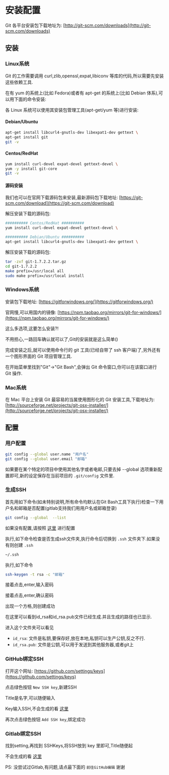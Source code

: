 # 安装配置

Git 各平台安装包下载地址为: [http://git-scm.com/downloads](http://git-scm.com/downloads)

## 安装

### Linux系统

Git 的工作需要调用 curl,zlib,openssl,expat,libiconv 等库的代码,所以需要先安装这些依赖工具.

在有 yum 的系统上(比如 Fedora)或者有 apt-get 的系统上(比如 Debian 体系),可以用下面的命令安装:

各 Linux 系统可以使用其安装包管理工具(apt-get/yum 等)进行安装:

#### Debian/Ubuntu

```sh
apt-get install libcurl4-gnutls-dev libexpat1-dev gettext \
apt-get install git
git -v
```

#### Centos/RedHat

```sh
yum install curl-devel expat-devel gettext-devel \
yum -y install git-core
git -v
```

#### 源码安装

我们也可以在官网下载源码包来安装,最新源码包下载地址: [https://git-scm.com/download](https://git-scm.com/download)

解压安装下载的源码包:

```sh
########## Centos/RedHat ##########
yum install curl-devel expat-devel gettext-devel \

########## Debian/Ubuntu ##########
apt-get install libcurl4-gnutls-dev libexpat1-dev gettext \
```

解压安装下载的源码包:

```sh
tar -zxf git-1.7.2.2.tar.gz
cd git-1.7.2.2
make prefix=/usr/local all
sudo make prefix=/usr/local install
```

### Windows系统

安装包下载地址: [https://gitforwindows.org/](https://gitforwindows.org/)

官网慢,可以用国内的镜像: [https://npm.taobao.org/mirrors/git-for-windows/](https://npm.taobao.org/mirrors/git-for-windows/)

这么多选项,这要怎么安装?!

不用担心,一路回车确认就可以了,Git的安装就是这么简单()

完成安装之后,就可以使用命令行的 git 工具(已经自带了 ssh 客户端)了,另外还有一个图形界面的 Git 项目管理工具.

在开始菜单里找到"Git"->"Git Bash",会弹出 Git 命令窗口,你可以在该窗口进行 Git 操作.

### Mac系统

在 Mac 平台上安装 Git 最容易的当属使用图形化的 Git 安装工具,下载地址为: [http://sourceforge.net/projects/git-osx-installer/](http://sourceforge.net/projects/git-osx-installer/)

## 配置

### 用户配置

```sh
git config --global user.name "用户名"
git config --global user.email "邮箱"
```

如果要在某个特定的项目中使用其他名字或者电邮,只要去掉 --global 选项重新配置即可,新的设定保存在当前项目的 `.git/config` 文件里.

### 生成SSH

首先用如下命令(如未特别说明,所有命令均默认在Git Bash工具下执行)检查一下用户名和邮箱是否配置(gitlab支持我们用用户名或邮箱登录)

```sh
git config --global  --list
```

如果没有配置,请按照 [这里](#用户配置) 进行配置

执行,如下命令检查是否生成ssh文件夹,执行命令后切换到 `.ssh` 文件夹下.如果没有则创建 `.ssh`

```sh
~/.ssh
```

执行,如下命令

```sh
ssh-keygen -t rsa -c "邮箱"
```

接着点击,enter,输入密码

接着点击,enter,确认密码

出现一个方格,则创建成功

在这里可以看到id_rsa和id_rsa.pub文件已经生成.并且生成的路径也已显示.

进入这个文件夹可以看见

* `id_rsa`: 文件是私钥,要保存好,放在本地,私钥可以生产公钥,反之不行.
* `id_rsa.pub`: 文件是公钥,可以用于发送到其他服务器,或者git上

### GitHub绑定SSH

打开这个网址: [https://github.com/settings/keys](https://github.com/settings/keys)

点击绿色按钮 `New SSH key`,新建SSH

Title是名字,可以随便输入

Key输入SSH,不会生成的看 [这里](#生成ssh)

再次点击绿色按钮 `Add SSH key`,绑定成功

### Gitlab绑定SSH

找到setting,再找到 SSHKeys,将SSH放到 key 里即可,Title随便起

不会生成的看 [这里](#生成ssh)

PS: 没尝试过Gitlab,有问题,请点最下面的 `前往GitHub编辑` 谢谢